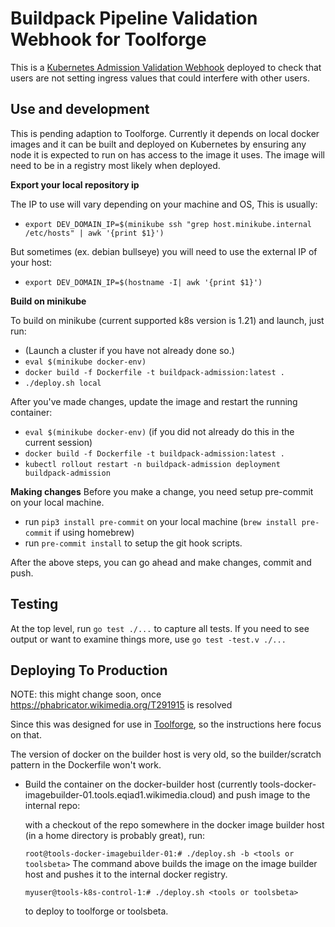 # Buildpack Pipeline Validation Webhook for Toolforge

This is a [Kubernetes Admission Validation Webhook](https://kubernetes.io/docs/reference/access-authn-authz/extensible-admission-controllers/#what-are-admission-webhooks) deployed to check that
users are not setting ingress values that could interfere with other users.

## Use and development

This is pending adaption to Toolforge.  Currently it depends on local docker images and it
can be built and deployed on Kubernetes by ensuring any node it is expected to run on
has access to the image it uses.  The image will need to be in a registry most likely when deployed.

**Export your local repository ip**

The IP to use will vary depending on your machine and OS,
This is usually:

- `export DEV_DOMAIN_IP=$(minikube ssh "grep host.minikube.internal /etc/hosts" | awk '{print $1}')`

But sometimes (ex. debian bullseye) you will need to use the external IP of your host:

- `export DEV_DOMAIN_IP=$(hostname -I| awk '{print $1}')`

**Build on minikube**

To build on minikube (current supported k8s version is 1.21) and launch, just run:
  * (Launch a cluster if you have not already done so.)
  * `eval $(minikube docker-env)`
  * `docker build -f Dockerfile -t buildpack-admission:latest .`
  * `./deploy.sh local`

After you've made changes, update the image and restart the running container:
  * `eval $(minikube docker-env)` (if you did not already do this in the current session)
  * `docker build -f Dockerfile -t buildpack-admission:latest .`
  * `kubectl rollout restart -n buildpack-admission deployment buildpack-admission`

**Making changes**
Before you make a change, you need setup pre-commit on your local machine.

* run `pip3 install pre-commit` on your local machine (`brew install pre-commit` if using homebrew)
* run `pre-commit install` to setup the git hook scripts.

After the above steps, you can go ahead and make changes, commit and push.
## Testing

At the top level, run `go test ./...` to capture all tests.  If you need to see output
or want to examine things more, use `go test -test.v ./...`

## Deploying To Production

NOTE: this might change soon, once https://phabricator.wikimedia.org/T291915 is resolved

Since this was designed for use in [Toolforge](https://wikitech.wikimedia.org/wiki/Portal:Toolforge "Toolforge Portal"), so the instructions here focus on that.

The version of docker on the builder host is very old, so the builder/scratch pattern in
the Dockerfile won't work.

* Build the container on the docker-builder host (currently tools-docker-imagebuilder-01.tools.eqiad1.wikimedia.cloud)
and push image to the internal repo:

  with a checkout of the repo somewhere in the docker image builder host (in a home directory is probably great), run:

    `root@tools-docker-imagebuilder-01:# ./deploy.sh -b <tools or toolsbeta>`
  The command above builds the image on the image builder host and pushes it to the internal docker registry.

    `myuser@tools-k8s-control-1:# ./deploy.sh <tools or toolsbeta>`

  to deploy to toolforge or toolsbeta.
